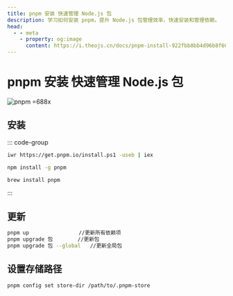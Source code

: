 ```yaml
---
title: pnpm 安装 快速管理 Node.js 包
description: 学习如何安装 pnpm，提升 Node.js 包管理效率，快速安装和管理依赖。
head:
  - - meta
    - property: og:image
      content: https://i.theojs.cn/docs/pnpm-install-922fbb8bb4d96b8f602a40e6cd07ee13.svg
---
```


# pnpm 安装 快速管理 Node.js 包

![pnpm =688x](https://i.theojs.cn/docs/pnpm-install-922fbb8bb4d96b8f602a40e6cd07ee13.svg 'pnpm')

## 安装

::: code-group

```bash [Windows]
iwr https://get.pnpm.io/install.ps1 -useb | iex
```

```bash [NPM]
npm install -g pnpm
```

```bash [HomeBrew]
brew install pnpm
```

:::

## 更新

```bash
pnpm up                //更新所有依赖项
pnpm upgrade 包        //更新包
pnpm upgrade 包 --global   //更新全局包
```

## 设置存储路径

```bash
pnpm config set store-dir /path/to/.pnpm-store
```
